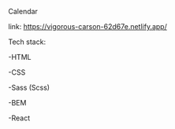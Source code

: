 Calendar

link: https://vigorous-carson-62d67e.netlify.app/


Tech stack:

-HTML

-CSS

-Sass (Scss)

-BEM

-React

